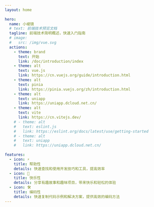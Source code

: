 ```yaml
---
layout: home
 
hero:
  name: 小棱镜
  # text: 前端技术预览文档
  tagline: 前端技术简明概述，快速入门指南
  # image: 
  #   src: /img/vue.svg
  actions:
    - theme: brand
      text: 开始
      link: /doc/introduction/index
    - theme: alt
      text: vue.js
      link: https://cn.vuejs.org/guide/introduction.html
    - theme: alt
      text: pinia
      link: https://pinia.vuejs.org/zh/introduction.html
    - theme: alt
      text: uniapp
      link: https://uniapp.dcloud.net.cn/
    - theme: alt
      text: vite
      link: https://cn.vitejs.dev/
    # - theme: alt
    #   text: eslint.js
    #   link: https://eslint.org/docs/latest/use/getting-started
    # - theme: alt
    #   text: uniapp
    #   link: https://uniapp.dcloud.net.cn/
 
features:
  - icon: ⚡️
    title: 帮助性
    details: 快速查找和使用开发技巧和工具，提高效率
  - icon: 🖖
    title: 快乐性
    details: 分享有趣故事和趣味项目，带来快乐和轻松的体验
  - icon: 🛠️
    title: 编码性
    details: 快速复制代码示例和解决方案，提供高效的编码方法
---
```

<style>
  :root {
    --vp-home-hero-name-color: transparent;
    --vp-home-hero-name-background: -webkit-linear-gradient(120deg, #bd34fe, #41d1ff);
  }
</style>